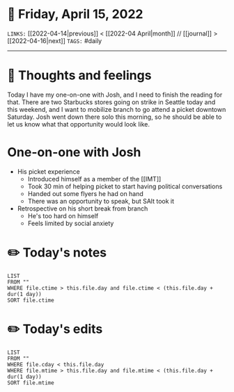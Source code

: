# 📅 Friday, April 15, 2022
`LINKS:` [[2022-04-14|previous]] < [[2022-04 April|month]] // [[journal]] > [[2022-04-16|next]] 
`TAGS:` #daily

---
# 💭 Thoughts and feelings
Today I have my one-on-one with Josh, and I need to finish the reading for that. There are two Starbucks stores going on strike in Seattle today and this weekend, and I want to mobilize branch to go attend a picket downtown Saturday. Josh went down there solo this morning, so he should be able to let us know what that opportunity would look like. 

# One-on-one with Josh
- His picket experience
	- Introduced himself as a member of the [[IMT]]
	- Took 30 min of helping picket to start having political conversations
	- Handed out some flyers he had on hand
	- There was an opportunity to speak, but SAlt took it
- Retrospective on his short break from branch
	- He's too hard on himself
	- Feels limited by social anxiety

# ✏️ Today's notes
```dataview
LIST 
FROM ""
WHERE file.ctime > this.file.day and file.ctime < (this.file.day + dur(1 day))
SORT file.ctime
```
# ✏️ Today's edits
```dataview
LIST
FROM ""
WHERE file.cday < this.file.day
WHERE file.mtime > this.file.day and file.mtime < (this.file.day + dur(1 day))
SORT file.mtime
```